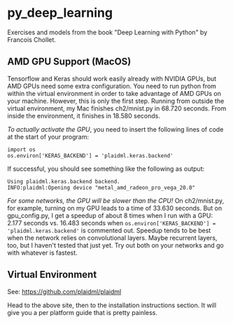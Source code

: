 # py_deep_learning

Exercises and models from the book "Deep Learning with Python" by Francois Chollet.

## AMD GPU Support (MacOS)

Tensorflow and Keras should work easily already with NVIDIA GPUs, but AMD GPUs
need some extra configuration.
You need to run python from within the virtual environment in order to take
advantage of AMD GPUs on your machine. However, this is only the first step.
Running from outside the virtual environment, my
Mac finishes ch2/mnist.py in 68.720 seconds. From inside the environment, it
finishes in 18.580 seconds.

*To actually activate the GPU*, you need to insert the following lines of
code at the start of your program:

```
import os
os.environ['KERAS_BACKEND'] = 'plaidml.keras.backend'
```

If successful, you should see something like the following as output:

```
Using plaidml.keras.backend backend.
INFO:plaidml:Opening device "metal_amd_radeon_pro_vega_20.0"
```

*For some networks, the GPU will be slower than the CPU!* On ch2/mnist.py, for
example, turning on my GPU leads to a time of 33.630 seconds. But on gpu_config.py,
I get a speedup of about 8 times when I run with a GPU: 2.177 seconds vs. 16.483
seconds when `os.environ['KERAS_BACKEND'] = 'plaidml.keras.backend'` is commented
out. Speedup tends to be best when the network relies on convolutional layers.
Maybe recurrent layers, too, but I haven't tested that just yet. Try out both on
your networks and go with whatever is fastest.

## Virtual Environment

See: https://github.com/plaidml/plaidml

Head to the above site, then to the installation instructions section. It will
give you a per platform guide that is pretty painless.
